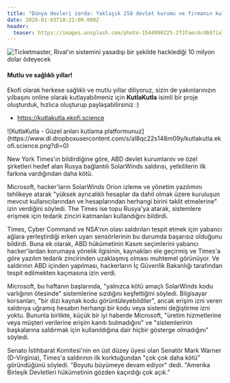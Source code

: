 ```yaml
---
title: "Dünya devleri zorda: Yaklaşık 250 devlet kurumu ve firmanın kullandığı SolarWinds hacklendi"
date: 2020-01-03T18:22:00.000Z
header:
  teaser: https://images.unsplash.com/photo-1544890225-2f3faec4cd60?ixlib=rb-1.2.1&ixid=MXwxMjA3fDB8MHxwaG90by1wYWdlfHx8fGVufDB8fHw%3D&auto=format&fit=crop&w=925&q=80
---
```

![Ticketmaster, Rival'ın sistemini yasadışı bir şekilde hacklediği 10 milyon dolar ödeyecek](https://images.unsplash.com/photo-1544890225-2f3faec4cd60?ixlib=rb-1.2.1&ixid=MXwxMjA3fDB8MHxwaG90by1wYWdlfHx8fGVufDB8fHw%3D&auto=format&fit=crop&w=925&q=80)

<div class="notice--info">
  <h4 class="no_toc">Mutlu ve sağlıklı yıllar!</h4>
  
<p>Ekofi olarak herkese sağlıklı ve mutlu yıllar diliyoruz, sizin de yakınlarınızın yılbaşını online olarak kutlayabilmeniz için <b>KutlaKutla</b> isimli bir proje oluşturduk, hızlıca oluşturup paylaşabilirsiniz :)</p>

<ul>
  <li><a href="https://kutlakutla.ekofi.science">https://kutlakutla.ekofi.science</a></li>
</ul>
![KutlaKutla - Güzel anları kutlama platformunuz](https://www.dl.dropboxusercontent.com/s/al8qc22s148m09y/kutlakutla.ekofi.science.png?dl=0)
</div>

New York Times'ın bildirdiğine göre, ABD devlet kurumlarını ve özel şirketleri hedef alan Rusya bağlantılı SolarWinds saldırısı, yetkililerin ilk farkına vardığından daha kötü.

Microsoft, hacker'ların SolarWinds Orion izleme ve yönetim yazılımını tehlikeye atarak "yüksek ayrıcalıklı hesaplar da dahil olmak üzere kuruluşun mevcut kullanıcılarından ve hesaplarından herhangi birini taklit etmelerine" izin verdiğini söyledi. The Times ise topu Rusya'ya atarak, sistemlere erişmek için tedarik zinciri katmanları kullandığını bildirdi.

Times, Cyber Command ve NSA'nın olası saldırıları tespit etmek için yabancı ağlara yerleştirdiği erken uyarı sensörlerinin bu durumda başarısız olduğunu bildirdi. Buna ek olarak, ABD hükümetinin Kasım seçimlerini yabancı hacker'lardan korumaya yönelik ilgisinin, kaynakları ele geçirmiş ve Times'a göre yazılım tedarik zincirinden uzaklaşmış olması muhtemel görünüyor. Ve saldırının ABD içinden yapılması, hackerların İç Güvenlik Bakanlığı tarafından tespit edilmekten kaçmasına izin verdi.

Microsoft, bu haftanın başlarında, "yalnızca kötü amaçlı SolarWinds kodu varlığının ötesinde" sistemlerine sızdığını keşfettiğini söyledi. Bilgisayar korsanları, "bir dizi kaynak kodu görüntüleyebildiler", ancak erişim izni veren saldırıya uğramış hesabın herhangi bir kodu veya sistemi değiştirme izni yoktu. Bununla birlikte, küçük bir iyi haberde Microsoft, "üretim hizmetlerine veya müşteri verilerine erişim kanıtı bulmadığını" ve "sistemlerinin başkalarına saldırmak için kullanıldığına dair hiçbir gösterge olmadığını" söyledi.

Senato İstihbarat Komitesi'nin en üst düzey üyesi olan Senatör Mark Warner (D-Virginia), Times'a saldırının ilk korktuğundan "çok çok daha kötü" göründüğünü söyledi. "Boyutu büyümeye devam ediyor" dedi. "Amerika Birleşik Devletleri hükümetinin gözden kaçırdığı çok açık."
